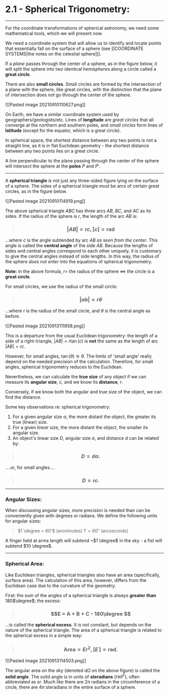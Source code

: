 # 2.1 - Spherical Trigonometry: 

___

For the coordinate transformations of spherical astronomy, we need some mathematical tools, which we will present now. 

We need a coordinate system that will allow us to identify and locate points that essentially fall on the surface of a sphere (see [[COORDINATE SYSTEMS|the notes on the celestial sphere]]).

If a *plane* passes through the center of a sphere, as in the figure below, it will split the sphere into two identical *hemispheres* along a circle called a **great circle**. 

There are also **small circles**. Small circles are formed by the intersection of a plane with the sphere, like great circles, with the distinction that the plane of intersection does *not* go through the center of the sphere.  


![[Pasted image 20210910110627.png]]


On Earth, we have a similar coordinate system used by geographers/geologists/etc. Lines of **longitude** are *great circles* that all converge at the northern and southern poles, and *small circles* form lines of **latitude** (except for the equator, which is a great circle). 


In spherical space, the shortest distance between any two points is not a straight line, as it is in flat Euclidean geometry - the shortest distance between any two points lies on a great circle. 

A line perpendicular to the plane passing through the center of the sphere will intersect the sphere at the **poles** $P$ and $P'$. 

***

A **spherical triangle** is not just any three-sided figure lying on the surface of a sphere. The sides of a spherical triangle *must* be arcs of certain great circles, as in the figure below. 

![[Pasted image 20210910114919.png]]

The above spherical triangle *ABC* has three arcs *AB*, *BC*, and *AC* as its sides. If the radius of the sphere is *r*, the length of the arc *AB* is:

> ### $$|AB| = rc, [c]=\text{rad}$$

...where *c* is the angle subtended by arc *AB* *as seen from the center*.  This angle is called the **central angle** of the side *AB*. Because the lengths of sides and central angles correspond to each other uniquely, it is customary to give the central angles instead of side lengths. In this way, the radius of the sphere *does not enter* into the equations of spherical trigonometry.

**Note:** in the above formula, $r =$ the radius of the sphere $\iff$ the circle is a **great circle**. 

For small circles, we use the radius of the small circle:

> ### $$|ab|= r \theta $$

...where *r* is the radius of the small circle, and $\theta$ is the central angle as before. 

![[Pasted image 20210913111958.png]]

This is a departure from the usual Euclidean trigonometry: the length of a side of a right-triangle, $|AB| =r \tan(c)$ is **not** the same as the length of arc $|AB|=rc$.

However, for small angles, $\tan(\theta)\approxeq \theta$. The limits of 'small angle' really depend on the needed precision of the calculation. Therefore, for small angles, spherical trigonometry reduces to the Euclidean. 

Nevertheless, we can calculate the **true size** of any object if we can measure its **angular size**, *c*, and we know its **distance**, *r*. 

Conversely, if we know both the angular and true size of the object, we can find the distance. 

Some key observations re: spherical trigonometry:

1. For a given angular size $\alpha$, the more distant the object, the greater its true (linear) size.
2. For a given *linear* size, the more distant the object, the smaller its angular size.
3. An object's linear size *D*, angular size $\alpha$, and distance *d* can be related by:

> ### $$D = d \alpha. $$

....or, for small angles....

> ### $$D = rc. $$

***

### Angular Sizes:
When discussing angular sizes, more precision is needed than can be conveniently given with degrees or radians. We define the following units for angular sizes:


> $1 \degree = 60'$ (arcminutes)
> $1' = 60''$ (arcseconds)

A finger held at arms length will subtend ~$1 \degree$ in the sky - a fist will subtend $10 \degree$. 

***

### Spherical Area:

Like Euclidean triangles, spherical triangles also have an area (specifically, surface area). The calculation of this area, however, differs from the Euclidean case due to the curvature of the geometry.

First: the sum of the angles of a spherical triangle is always **greater than** 180$\degree$; the excess:

> ### $$E = A + B + C - 180\degree $$

...is called the **spherical excess**. It is not constant, but depends on the nature of the spherical triangle. The area of a spherical triangle is related to the spherical excess in a simple way:

> ### $$\text{Area} = Er^2, \, [E\,] = \text{rad}. $$


![[Pasted image 20210913114503.png]]

The angular area on the sky (denoted $d\Omega$ on the above figure) is called the **solid angle**. The solid angle is in units of **steradians** ($\text{rad}^2$), often abbreviated as *sr*. Much like there are $2\pi$ radians in the circumference of a circle, there are $4\pi$ steradians in the entire surface of a sphere. 

